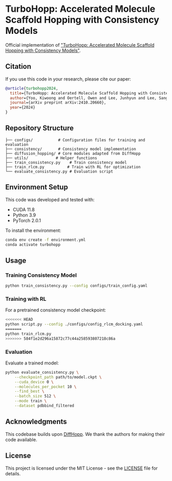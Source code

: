 # TurboHopp: Accelerated Molecule Scaffold Hopping with Consistency Models

Official implementation of ["TurboHopp: Accelerated Molecule Scaffold Hopping with Consistency Models"](https://arxiv.org/abs/2410.20660).

## Citation

If you use this code in your research, please cite our paper:

```bibtex
@article{turbohopp2024,
  title={TurboHopp: Accelerated Molecule Scaffold Hopping with Consistency Models},
  author={Yoo, Kiwoong and Oertell, Owen and Lee, Junhyun and Lee, Sanghoon and Kang, Jaewoo}, # Add authors
  journal={arXiv preprint arXiv:2410.20660},
  year={2024}
}
```
## Repository Structure
```
├── configs/           # Configuration files for training and evaluation
├── consistency/       # Consistency model implementation
├── diffusion_hopping/ # Core modules adapted from DiffHopp
├── utils/            # Helper functions
├── train_consistency.py    # Train consistency model
├── train_rlcm.py          # Train with RL for optimization
└── evaluate_consistency.py # Evaluation script
```

## Environment Setup

This code was developed and tested with:
- CUDA 11.8
- Python 3.9
- PyTorch 2.0.1

To install the environment:
```bash
conda env create -f environment.yml
conda activate turbohopp
```

## Usage

### Training Consistency Model
```bash
python train_consistency.py --config configs/train_config.yaml
```

### Training with RL
For a pretrained consistency model checkpoint:
```bash
<<<<<<< HEAD
python script.py --config ./configs/config_rlcm_docking.yaml
=======
python train_rlcm.py 
>>>>>>> 584f1e2d296a15872c77c44a258593807218c86a
```

### Evaluation
Evaluate a trained model:
```bash
python evaluate_consistency.py \
    --checkpoint_path path/to/model.ckpt \
    --cuda_device 0 \
    --molecules_per_pocket 10 \
    --find_best \
    --batch_size 512 \
    --mode train \
    --dataset pdbbind_filtered
```


## Acknowledgments

This codebase builds upon [DiffHopp](https://github.com/jostorge/diffusion-hopping). We thank the authors for making their code available.

## License

This project is licensed under the MIT License - see the [LICENSE](LICENSE) file for details.
